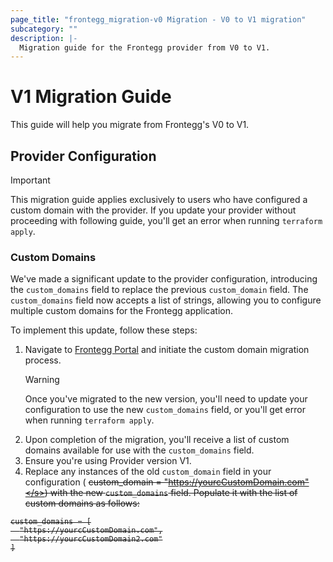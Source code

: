 ```yaml
---
page_title: "frontegg_migration-v0 Migration - V0 to V1 migration"
subcategory: ""
description: |-
  Migration guide for the Frontegg provider from V0 to V1.
---
```


# V1 Migration Guide

This guide will help you migrate from Frontegg's V0 to V1.

## Provider Configuration

> [!IMPORTANT]
> This migration guide applies exclusively to users who have configured a custom domain with the provider.
> If you update your provider without proceeding with following guide, you'll get an error when running `terraform apply`.

### Custom Domains

We've made a significant update to the provider configuration, introducing the `custom_domains` field to replace the previous `custom_domain` field. The `custom_domains` field now accepts a list of strings, allowing you to configure multiple custom domains for the Frontegg application.

To implement this update, follow these steps:

1. Navigate to [Frontegg Portal](https://portal.frontegg.com) and initiate the custom domain migration process.
   > [!WARNING]
   > Once you've migrated to the new version, you'll need to update your configuration to use the new `custom_domains` field, or you'll get error when running `terraform apply`.
2. Upon completion of the migration, you'll receive a list of custom domains available for use with the `custom_domains` field.
3. Ensure you're using Provider version V1.
4. Replace any instances of the old `custom_domain` field in your configuration (
   <s>custom_domain = "https://yourcCustomDomain.com"</s>) with the new `custom_domains` field. Populate it with the list of custom domains as follows:

```hcl
custom_domains = [
  "https://yourcCustomDomain.com",
  "https://yourcCustomDomain2.com"
]
```

[Frontegg]: https://frontegg.com
